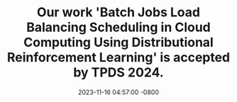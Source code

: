 ---
layout: news
title: "Our work <strong>'Batch Jobs Load Balancing Scheduling in Cloud Computing Using Distributional Reinforcement Learning'</strong> is accepted by <strong>TPDS 2024</strong>."
date: 2023-11-16 04:57:00 -0800
---